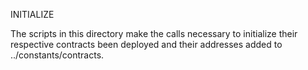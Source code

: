 INITIALIZE

The scripts in this directory make the calls necessary to initialize their respective contracts
been deployed and their addresses added to ../constants/contracts. 
